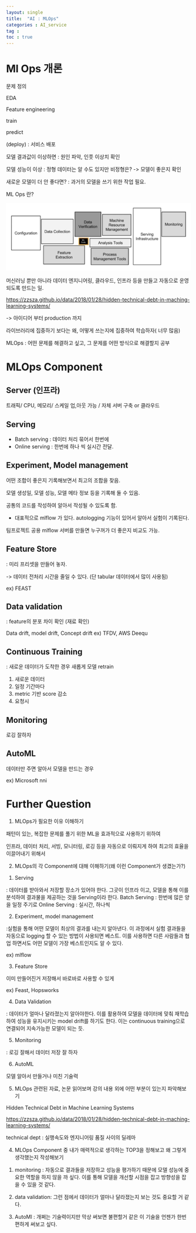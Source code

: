 ```yaml
---
layout: single
title:  "AI : MLOps"
categories : AI_service
tag : 
toc : true
---
```


# Ml Ops 개론

문제 정의

EDA

Feature engineering

train

predict

(deploy) : 서비스 배포 


모델 결과값이 이상하면
: 원인 파악, 인풋 이상치 확인

모델 성능이 이상
: 정형 데이터는 알 수도 있지만 비정형은? -> 모델이 좋은지 확인

새로운 모델이 더 안 좋다면?
: 과거의 모델을 쓰기 위한 작업 필요.



ML Ops 란?

![image-20221107113300873](/images/2022-11-07-daily/image-20221107113300873.png)

머신러닝 뿐만 아니라 데이터 엔지니어링, 클라우드, 인프라 등을 만들고 자동으로 운영되도록 만드는 일.

https://zzsza.github.io/data/2018/01/28/hidden-technical-debt-in-maching-learning-systems/



-> 아이디어 부터 production 까지 


라이브러리에 집중하기 보다는 왜, 어떻게 쓰는지에 집중하여 학습하자( 너무 많음)

MLOps : 어떤 문제를 해결하고 싶고, 그 문제를 어떤 방식으로 해결할지 공부


# MLOps Component

## Server (인프라)
트래픽/ CPU, 메모리/ 스케일 업,아웃 가능 / 자체 서버 구축 or 클라우드 

## Serving

+ Batch serving : 데이터 처리 묶어서 한번에
+ Online serving : 한번에 하나 씩 실시간 전달. 

## Experiment, Model management

어떤 조합이 좋은지 기록해보면서 최고의 조합을 찾음.

모델 생성일, 모델 성능, 모델 메타 정보 등을 기록해 둘 수 있음.

공통의 코드를 작성하여 알아서 작성될 수 있도록 함.

- 대표적으로 mlflow 가 있다.
autologging 기능이 있어서 알아서 실험이 기록된다.

팀프로젝트 공용 mlflow 서버를 만들면 누구꺼가 더 좋은지 비교도 가능.


## Feature Store
: 미리 프리셋을 만들어 놓자.

-> 데이터 전처리 시간을 줄일 수 있다. (단 tabular 데이터에서 많이 사용됨)


ex) FEAST 

## Data validation
: feature의 분포 차이 확인 (재료 확인)

Data drift, model drift, Concept drift
ex) TFDV, AWS Deequ

## Continuous Training
: 새로운 데이터가 도착한 경우 새롭게 모델 retrain

1) 새로운 데이터
2) 일정 기간마다
3) metric 기반 score 감소
4) 요청시


## Monitoring

로깅 잘하자 

## AutoML

데이터만 주면 알아서 모델을 만드는 경우

ex) Microsoft nni



# Further Question

1.  MLOps가 필요한 이유 이해하기

패턴이 있는, 복잡한 문제를 풀기 위한 ML을 효과적으로 사용하기 위하여

인프라, 데이터 처리, 서빙, 모니터링, 로깅 등을 자동으로 이뤄지게 하여 최고의 효율을 이끌어내기 위해서


2.  MLOps의 각 Component에 대해 이해하기(왜 이런 Component가 생겼는가?)

1) Serving 

: 데이터를 받아와서 저장할 장소가 있어야 한다. 그곳이 인프라 이고, 모델을 통해 이를 분석하여 결과물을 제공하는 것을 Serving이라 한다.
	Batch Serving : 한번에 많은 양을 일정 주기로 
	Online Serving : 실시간, 하나씩

2) Experiment, model management

:실험을 통해 어떤 모델이 최상의 결과를 내는지 알아낸다. 이 과정에서 실험 결과들을 자동으로 logging 할 수 있는 방법이 사용되면 베스트. 이를 사용하면 다른 사람들과 협업 하면서도 어떤 모델이 가장 베스트인지도 알 수 있다.

ex) mlflow

3) Feature Store

이미 만들어진거 저장해서 바로바로 사용할 수 있게

ex) Feast, Hopsworks

4) Data Validation

: 데이터가 얼마나 달라졌는지 알아야한다. 이를 활용하여 모델을 데이터에 맞춰 재학습하여 성능을 유지시키는 model drift를 하기도 한다. 이는 continuous training으로 연결되어 지속가능한 모델이 되는 듯.

5) Monitoring 

: 로깅 잘해서 데이터 저장 잘 하자

6) AutoML

모델 알아서 만들거나 미친 기술력

5.  MLOps 관련된 자료, 논문 읽어보며 강의 내용 외에 어떤 부분이 있는지 파악해보기

Hidden Technical Debt in Machine Learning Systems

https://zzsza.github.io/data/2018/01/28/hidden-technical-debt-in-maching-learning-systems/

technical dept : 실행속도와 엔지니어링 품질 사이의 딜레마


4.  MLOps Component 중 내가 매력적으로 생각하는 TOP3을 정해보고 왜 그렇게 생각했는지 작성해보기

1) monitoring : 자동으로 결과들을 저장하고 성능을 평가하기 때문에 모델 성능에 중요한 역할을 하지 않을 까 싶다. 이를 통해 모델을 개선할 시점을 잡고 방향성을 잡을 수 있을 것 같다.

2) data validation: 그런 점에서 데이터가 얼마나 달라졌는지 보는 것도 중요할 거 같다. 

3) AutoMl : 개쩌는 기술력이지만 막상 써보면 불편할거 같은 이 기술을 언젠가 한번 편하게 써보고 싶다.